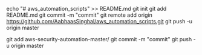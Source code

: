 echo "# aws_automation_scripts" >> README.md
git init
git add README.md
git commit -m "commit"
git remote add origin https://github.com/AabhaasSinghal/aws_automation_scripts.git
git push -u origin master

git add aws-security-automation-master/
git commit -m "commit"
git push -u origin master

